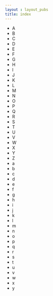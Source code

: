 ```yaml
---
layout : layout_pubs
title: index
---
```


<ul class="stately"> 
    <li data-state="al" class="al">A</li>
    <li data-state="ak" class="ak">B</li>
    <li data-state="ar" class="ar">C</li>						
    <li data-state="az" class="az">D</li>
    <li data-state="ca" class="ca">E</li>
    <li data-state="co" class="co">F</li>
    <li data-state="ct" class="ct">G</li>
    <li data-state="de" class="de">H</li>
    <li data-state="dc" class="dc">I</li>
    <li data-state="fl" class="fl">J</li>
    <li data-state="ga" class="ga">K</li>
    <li data-state="hi" class="hi">L</li>
    <li data-state="id" class="id">M</li>
    <li data-state="il" class="il">N</li>
    <li data-state="in" class="in">O</li>
    <li data-state="ia" class="ia">P</li>
    <li data-state="ks" class="ks">Q</li>
    <li data-state="ky" class="ky">R</li>
    <li data-state="la" class="la">S</li>
    <li data-state="me" class="me">T</li>
    <li data-state="md" class="md">U</li>
    <li data-state="ma" class="ma">V</li>
    <li data-state="mi" class="mi">W</li>
    <li data-state="mn" class="mn">X</li>
    <li data-state="ms" class="ms">Y</li>
    <li data-state="mo" class="mo">Z</li>
    <li data-state="mt" class="mt">a</li>
    <li data-state="ne" class="ne">b</li>
    <li data-state="nv" class="nv">c</li>
    <li data-state="nh" class="nh">d</li>
    <li data-state="nj" class="nj">e</li>
    <li data-state="nm" class="nm">f</li>
    <li data-state="ny" class="ny">g</li>
    <li data-state="nc" class="nc">h</li>
    <li data-state="nd" class="nd">i</li>
    <li data-state="oh" class="oh">j</li>			
    <li data-state="ok" class="ok">k</li>
    <li data-state="or" class="or">l</li>
    <li data-state="pa" class="pa">m</li>
    <li data-state="ri" class="ri">n</li>
    <li data-state="sc" class="sc">o</li>
    <li data-state="sd" class="sd">p</li>
    <li data-state="tn" class="tn">q</li>
    <li data-state="tx" class="tx">r</li>
    <li data-state="ut" class="ut">s</li>
    <li data-state="va" class="va">t</li>
    <li data-state="vt" class="vt">u</li>			
    <li data-state="wa" class="wa">v</li>
    <li data-state="wv" class="wv">w</li>
    <li data-state="wi" class="wi">x</li>
    <li data-state="wy" class="wy">y</li>
</ul>